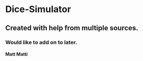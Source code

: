 # Dice-Simulator
## Created  with help from multiple sources.
### Would like to add on to later.
#### Matt Matti